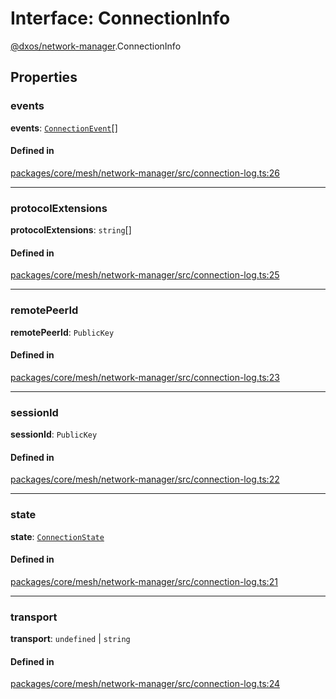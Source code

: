 # Interface: ConnectionInfo

[@dxos/network-manager](../modules/dxos_network_manager.md).ConnectionInfo

## Properties

### events

 **events**: [`ConnectionEvent`](../types/dxos_network_manager.ConnectionEvent.md)[]

#### Defined in

[packages/core/mesh/network-manager/src/connection-log.ts:26](https://github.com/dxos/dxos/blob/main/packages/core/mesh/network-manager/src/connection-log.ts#L26)

___

### protocolExtensions

 **protocolExtensions**: `string`[]

#### Defined in

[packages/core/mesh/network-manager/src/connection-log.ts:25](https://github.com/dxos/dxos/blob/main/packages/core/mesh/network-manager/src/connection-log.ts#L25)

___

### remotePeerId

 **remotePeerId**: `PublicKey`

#### Defined in

[packages/core/mesh/network-manager/src/connection-log.ts:23](https://github.com/dxos/dxos/blob/main/packages/core/mesh/network-manager/src/connection-log.ts#L23)

___

### sessionId

 **sessionId**: `PublicKey`

#### Defined in

[packages/core/mesh/network-manager/src/connection-log.ts:22](https://github.com/dxos/dxos/blob/main/packages/core/mesh/network-manager/src/connection-log.ts#L22)

___

### state

 **state**: [`ConnectionState`](../enums/dxos_network_manager.ConnectionState.md)

#### Defined in

[packages/core/mesh/network-manager/src/connection-log.ts:21](https://github.com/dxos/dxos/blob/main/packages/core/mesh/network-manager/src/connection-log.ts#L21)

___

### transport

 **transport**: `undefined` \| `string`

#### Defined in

[packages/core/mesh/network-manager/src/connection-log.ts:24](https://github.com/dxos/dxos/blob/main/packages/core/mesh/network-manager/src/connection-log.ts#L24)
